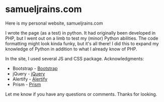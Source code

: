 samueljrains.com
=============

Here is my personal website, samueljrains.com

I wrote the page (as a test) in python.  It had originally been developed in PHP, but I went out on a limb to test my (minor) Python abilities.  The code formatting might look kinda funky, but it's all there!  I did this to expand my knowledge of Python in addition to what I already know of PHP.

In the site, I used several JS and CSS package.  Acknowledgments:
* Bootstrap - <a href="https://github.com/twbs/bootstrap">Bootstrap</a>
* jQuery - <a href="https://github.com/jquery/jquery">jQuery</a>
* Alertify - <a href="https://github.com/fabien-d/alertify.js">Alertify</a>
* Prism - <a href="https://github.com/LeaVerou/prism">Prism</a>

Let me know if you have any questions or comments.  Thanks for looking.
